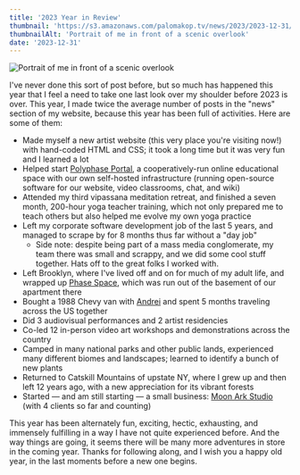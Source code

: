 ```yaml
---
title: '2023 Year in Review'
thumbnail: 'https://s3.amazonaws.com/palomakop.tv/news/2023/2023-12-31/overlook_portrait_1440px.jpg'
thumbnailAlt: 'Portrait of me in front of a scenic overlook'
date: '2023-12-31'
---
```


<img alt="Portrait of me in front of a scenic overlook" loading="lazy" src="https://s3.amazonaws.com/palomakop.tv/news/2023/2023-12-31/overlook_portrait_1440px.jpg"/>
<p>
  I've never done this sort of post before, but so much has happened this year that I feel a need to take one last look over my shoulder before 2023 is over. This year, I made twice the average number of posts in the "news" section of my website, because this year has been full of activities. Here are some of them:
  </p>
<ul>
<li>
  Made myself a new artist website (this very place you're visiting now!) with hand-coded HTML and CSS; it took a long time but it was very fun and I learned a lot
  </li>
<li>
  Helped start <a href="https://polyphaseportal.xyz/" rel="noopener" target="_blank">Polyphase Portal</a>, a cooperatively-run online educational space with our own self-hosted infrastructure (running open-source software for our website, video classrooms, chat, and wiki)
  </li>
<li>
  Attended my third vipassana meditation retreat, and finished a seven month, 200-hour yoga teacher training, which not only prepared me to teach others but also helped me evolve my own yoga practice
  </li>
<li>
  Left my corporate software development job of the last 5 years, and managed to scrape by for 8 months thus far without a "day job"
  <ul>
<li>
  Side note: despite being part of a mass media conglomerate, my team there was small and scrappy, and we did some cool stuff together. Hats off to the great folks I worked with.
  </li>
</ul>
</li>
<li>
  Left Brooklyn, where I've lived off and on for much of my adult life, and wrapped up <a href="https://phaseshift.zone/phase-space-archive/" rel="noopener" target="_blank">Phase Space</a>, which was run out of the basement of our apartment there
  </li>
<li>
  Bought a 1988 Chevy van with <a href="https://andreijaycreativecoding.com/" rel="noopener" target="_blank">Andrei</a> and spent 5 months traveling across the US together
  </li>
<li>
  Did 3 audiovisual performances and 2 artist residencies
  </li>
<li>
  Co-led 12 in-person video art workshops and demonstrations across the country
  </li>
<li>
  Camped in many national parks and other public lands, experienced many different biomes and landscapes; learned to identify a bunch of new plants
  </li>
<li>
  Returned to Catskill Mountains of upstate NY, where I grew up and then left 12 years ago, with a new appreciation for its vibrant forests
  </li>
<li>
  Started — and am still starting — a small business: <a href="https://moonark.studio/" rel="noopener" target="_blank">Moon Ark Studio</a> (with 4 clients so far and counting)
  </li>
</ul>
<p>
  This year has been alternately fun, exciting, hectic, exhausting, and immensely fulfilling in a way I have not quite experienced before. And the way things are going, it seems there will be many more adventures in store in the coming year. Thanks for following along, and I wish you a happy old year, in the last moments before a new one begins.
  </p>
